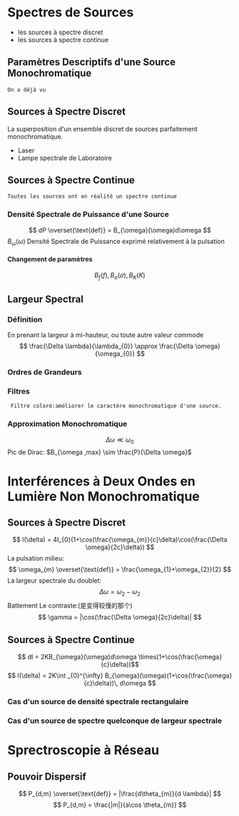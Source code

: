 # Spectres de Sources
- les sources à spectre discret 
- les sources à spectre continue 
## Paramètres Descriptifs d'une Source Monochromatique 
	On a déjà vu 

## Sources à Spectre Discret 
La superposition d'un ensemble discret de sources parfaitement monochromatique.
- Laser
- Lampe spectrale de Laboratoire

## Sources à Spectre Continue
	Toutes les sources ont en réalité un spectre continue 

### Densité Spectrale de Puissance d'une Source
$$
dP \overset{\text{def}} = B_{\omega}(\omega)d\omega
$$
	$B_{\omega}(\omega)$ Densité Spectrale de Puissance exprimé relativement à la pulsation 

#### Changement de paramètres 
$$
B_{f}(f),B_{\sigma}(\sigma),B_{K}(K)
$$
## Largeur Spectral
### Définition 
En prenant la largeur à mi-hauteur, ou toute autre valeur commode
$$
\frac{\Delta \lambda}{\lambda_{0}} \approx \frac{\Delta \omega}{\omega_{0}}
$$

### Ordres de Grandeurs

### Filtres
	 Filtre coloré:améliorer le caractère monochromatique d'une source.

### Approximation Monochromatique
$$
\Delta \omega \ll \omega_{0}
$$
	Pic de Dirac: $B_{\omega ,max} \sim \frac{P}{\Delta \omega}$

# Interférences à Deux Ondes en Lumière Non Monochromatique 
## Sources à Spectre Discret 
$$
I(\delta) = 4I_{0}(1+\cos(\frac{\omega_{m}}{c}\delta)\cos(\frac{\Delta \omega}{2c}\delta))
$$
La pulsation milieu:
$$
\omega_{m} \overset{\text{def}} = \frac{\omega_{1}+\omega_{2}}{2}
$$
La largeur spectrale du doublet: 
$$
\Delta \omega = \omega_{2}-\omega_{2}
$$
	Battement
Le contraste:(是变得较慢的那个)
$$
\gamma = |\cos(\frac{\Delta \omega}{2c}\delta)|
$$
## Sources à Spectre Continue
$$
dI = 2KB_{\omega}(\omega)d\omega
 \times(1+\cos(\frac{\omega}{c}\delta))$$
 $$
 I(\delta) = 2K\int _{0}^{\infty} B_{\omega}(\omega)(1+\cos(\frac{\omega}{c}\delta))\, d\omega
 $$
### Cas d'un source de densité spectrale rectangulaire 
### Cas d'un source de spectre quelconque de largeur spectrale

# Sprectroscopie à Réseau 
## Pouvoir Dispersif
$$
P_{d,m} \overset{\text{def}} = |\frac{d\theta_{m}}{d \lambda}|
$$
$$
P_{d,m} = \frac{|m|}{a\cos \theta_{m}}
$$